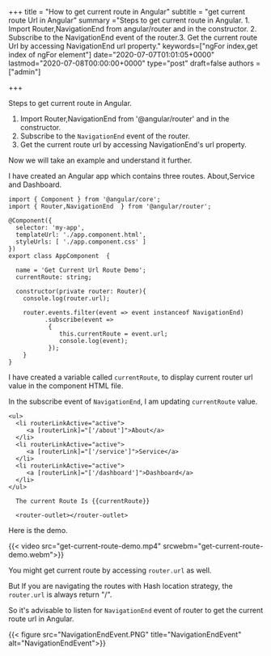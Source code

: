 +++
title = "How to get current route in Angular"
subtitle = "get current route Url in Angular"
summary ="Steps to get current route in Angular. 1. Import Router,NavigationEnd from angular/router and in the constructor. 2. Subscribe to the NavigationEnd event of the router.3. Get the current route Url by accessing NavigationEnd url property."
keywords=["ngFor index,get index of ngFor element"]
date="2020-07-07T01:01:05+0000"
lastmod="2020-07-08T00:00:00+0000"
type="post"
draft=false
authors = ["admin"]

+++

Steps to get current route in Angular.

1. Import Router,NavigationEnd from '@angular/router' and in the constructor.
2. Subscribe to the `NavigationEnd` event of the router.
3. Get the current route url by accessing NavigationEnd's url property.

Now we will take an example and understand it further.

I have created an Angular app which contains three routes. About,Service and Dashboard.

```
import { Component } from '@angular/core';
import { Router,NavigationEnd  } from '@angular/router';

@Component({
  selector: 'my-app',
  templateUrl: './app.component.html',
  styleUrls: [ './app.component.css' ]
})
export class AppComponent  {
  
  name = 'Get Current Url Route Demo';
  currentRoute: string;

  constructor(private router: Router){
    console.log(router.url);
    
    router.events.filter(event => event instanceof NavigationEnd)
          .subscribe(event => 
           {
              this.currentRoute = event.url;          
              console.log(event);
           });
    }
}
```

I have created a variable called `currentRoute`, to display current router url value in the component HTML file.

In the subscribe event of `NavigationEnd`, I am updating `currentRoute` value.

```
<ul>    
  <li routerLinkActive="active">
     <a [routerLink]="['/about']">About</a>
  </li>
  <li routerLinkActive="active">
     <a [routerLink]="['/service']">Service</a>
  </li>
  <li routerLinkActive="active">
     <a [routerLink]="['/dashboard']">Dashboard</a>
  </li>
</ul>

  The current Route Is {{currentRoute}}

  <router-outlet></router-outlet>

```

Here is the demo.


{{< video src="get-current-route-demo.mp4" srcwebm="get-current-route-demo.webm">}} 


You might get current route by accessing `router.url` as well.

But If you are navigating the routes with Hash location strategy, the `router.url` is always return "/".

So it's advisable to listen for `NavigationEnd` event of router to get the current route url in Angular.

{{< figure src="NavigationEndEvent.PNG" title="NavigationEndEvent" alt="NavigationEndEvent">}}

